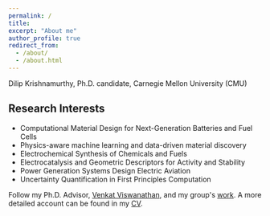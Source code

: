 ```yaml
---
permalink: /
title: 
excerpt: "About me"
author_profile: true
redirect_from:
  - /about/
  - /about.html
---
```



Dilip Krishnamurthy, Ph.D. candidate, Carnegie Mellon University (CMU)

<!--
I am a Ph.D. candidate in Mechanical Engineering at Carnegie Mellon University (CMU) advised by [Venkat Viswanathan](http://www.andrew.cmu.edu/user/venkatv/index.html). My research interests include computational material design and electrocatalysis in the context of next-generation energy storage and conversion devices. Prior to CMU, I graduated from IIT-Madras in 2015 with a B.Tech. degree in Mechanical Engineering and an M. Tech. degree in Automotive Engineering. A more detailed account can be found in my CV [here](/files/CV_DIlipKrishnamurthy_CMU.pdf). 
I'm a computational materials scientist (with significant previous experimental experience), currently a Manufacturing Futures Initiative Postdoctoral Fellow working in the group of [Venkat Viswanathan](http://www.andrew.cmu.edu/user/venkatv/index.html) on optimization of battery materials. 
Previously, I did my PhD in the [Photovoltaics Research Lab](http://pv.mit.edu) at MIT, where I performed first-principles simulations to understand defect physics in solar cell materials as well as high-throughput device-level simulations to use Bayesian inference along with experimental data to more quickly and accurately measure fundamental materials properties. I developed an open-source code for that project, [bayesim](https://pv-lab.github.io/bayesim/_build/html/index.html), and am always keen to find new users!
My overarching goal in my work is to have an impact on the existential problem of climate change through improving renewable energy technology. I've also been involved in renewables-related outreach through [Project Bright](http://campuspress.yale.edu/projectbright/) at Yale as well as various organizations at MIT including my former research group, the [MIT Energy Club](https://www.mitenergyclub.org) (where I led the Solar/Grid community for two years), the Office of Sustainability, Fossil Free MIT, and the [Science Policy Initiative](mit science policy initative).
Since my time as an undergrad in physics at Yale, I've also been devoted to the cause of increasing representation of women (and other URG's) in STEM fields. In 2012, I helped to organize the Northeast [Conference for Undergraduate Women in Physics](https://www.aps.org/programs/women/workshops/cuwip.cfm), and I returned to the conference as a graduate student speaker 2015. At MIT, I served as co-president of Women of Materials Science (WoMS).
Please check out ways to reach me as well as my various other homes on the web in the menu (either to the left or above, depending on your screen resolution) and click the links at the top of the page to check out some of my other experience and work! You can download my CV [here](/files/CV_DilipKrishnamurthy_CMU.pdf).


Office: 3404 Wean Hall

Mailing Address: Dilip Krishnamurthy<br/>
                 Department of Mechanical Engineering<br/>
                 Carnegie Mellon University<br/>
                 5000 Forbes Ave.<br/>
                 Pittsburgh, PA 15213<br/>
                 United States
-->

Research Interests
------------------
* Computational Material Design for Next-Generation Batteries and Fuel Cells
* Physics-aware machine learning and data-driven material discovery
* Electrochemical Synthesis of Chemicals and Fuels
* Electrocatalysis and Geometric Descriptors for Activity and Stability
* Power Generation Systems Design Electric Aviation
* Uncertainty Quantification in First Principles Computation

Follow my Ph.D. Advisor, [Venkat Viswanathan](http://www.andrew.cmu.edu/user/venkatv/index.html), and my group's [work](https://scholar.google.com/citations?user=4g7P1w4AAAAJ&hl=en). A more detailed account can be found in my [CV](/files/CV_DilipKrishnamurthy_CMU.pdf).
<!--
About this site
---------------
This website is powered by the [academicpages template](https://github.com/academicpages/academicpages.github.io) and hosted on GitHub Pages. [GitHub Pages](https://pages.github.com) is a free service in which websites are built and hosted from code and data stored in a GitHub repository, automatically updating when a new commit is made to the respository. This template was forked from the [Minimal Mistakes Jekyll Theme](https://mmistakes.github.io/minimal-mistakes/) created by Michael Rose, and then extended to support the kinds of content that academics have. You can fork [this repository](https://github.com/academicpages/academicpages.github.io) right now, modify the configuration and markdown files, add your own PDFs and other content, and have your own site for free, with no ads!
-->
